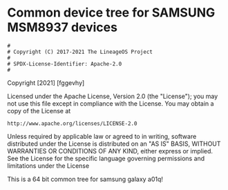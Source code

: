 # Common device tree for SAMSUNG MSM8937 devices

```
#
# Copyright (C) 2017-2021 The LineageOS Project
#
# SPDX-License-Identifier: Apache-2.0
#
```
Copyright [2021] [fggevhy]

Licensed under the Apache License, Version 2.0 (the "License");
you may not use this file except in compliance with the License.
You may obtain a copy of the License at

    http://www.apache.org/licenses/LICENSE-2.0

Unless required by applicable law or agreed to in writing, software
distributed under the License is distributed on an "AS IS" BASIS,
WITHOUT WARRANTIES OR CONDITIONS OF ANY KIND, either express or implied.
See the License for the specific language governing permissions and
limitations under the License

This is a 64 bit common tree for samsung galaxy a01q!
